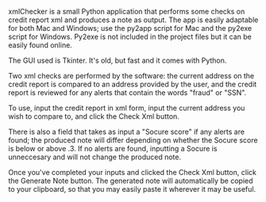 xmlChecker is a small Python application that performs some checks on credit report xml and produces a note as output. The app is easily adaptable for both Mac and Windows; use the py2app script for Mac and the py2exe script for Windows. Py2exe is not included in the project files but it can be easily found online.

The GUI used is Tkinter. It's old, but fast and it comes with Python.

Two xml checks are performed by the software: the current address on the credit report is compared to an address provided by the user, and the credit report is reviewed for any alerts that contain the words "fraud" or "SSN".

To use, input the credit report in xml form, input the current address you wish to compare to, and click the Check Xml button.

There is also a field that takes as input a "Socure score" if any alerts are found; the produced note will differ depending on whether the Socure score is below or above .3. If no alerts are found, inputting a Socure is unneccesary and will not change the produced note.

Once you've completed your inputs and clicked the Check Xml button, click the Generate Note button. The generated note will automatically be copied to your clipboard, so that you may easily paste it wherever it may be useful.
